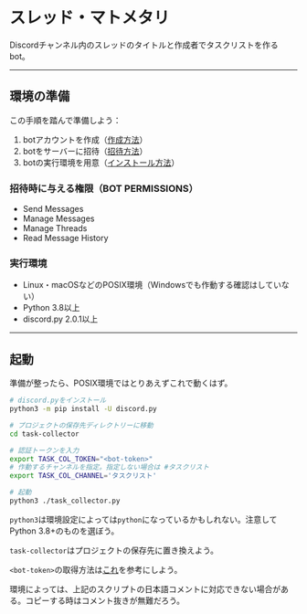 # スレッド・マトメタリ

Discordチャンネル内のスレッドのタイトルと作成者でタスクリストを作るbot。

---

## 環境の準備

この手順を踏んで準備しよう：

1. botアカウントを作成（[作成方法](https://discordpy.readthedocs.io/ja/stable/discord.html)）
2. botをサーバーに招待（[招待方法](https://discordpy.readthedocs.io/ja/stable/discord.html#inviting-your-bot)）
3. botの実行環境を用意（[インストール方法](https://discordpy.readthedocs.io/ja/stable/intro.html#installing)）

### 招待時に与える権限（BOT PERMISSIONS）
- Send Messages
- Manage Messages
- Manage Threads
- Read Message History

### 実行環境
- Linux・macOSなどのPOSIX環境（Windowsでも作動する確認はしていない）
- Python 3.8以上
- discord.py 2.0.1以上

---

## 起動

準備が整ったら、POSIX環境ではとりあえずこれで動くはず。

```sh
# discord.pyをインストール
python3 -m pip install -U discord.py

# プロジェクトの保存先ディレクトリーに移動
cd task-collector

# 認証トークンを入力
export TASK_COL_TOKEN="<bot-token>"
# 作動するチャンネルを指定。指定しない場合は #タスクリスト
export TASK_COL_CHANNEL='タスクリスト'

# 起動
python3 ./task_collector.py
```

`python3`は環境設定によっては`python`になっているかもしれない。注意してPython 3.8+のものを選ぼう。

`task-collector`はプロジェクトの保存先に置き換えよう。 

`<bot-token>`の取得方法は[これ](https://discordpy.readthedocs.io/ja/stable/discord.html)を参考にしよう。

環境によっては、上記のスクリプトの日本語コメントに対応できない場合がある。コピーする時はコメント抜きが無難だろう。
